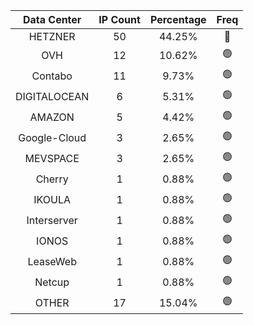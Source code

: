 | Data Center | IP Count | Percentage | Freq |
|:------------:|:--------:|:-----------:|:-----:|
| HETZNER | 50 | 44.25% | 🔴 |
| OVH | 12 | 10.62% | 🟢 |
| Contabo | 11 | 9.73% | 🟢 |
| DIGITALOCEAN | 6 | 5.31% | 🟢 |
| AMAZON | 5 | 4.42% | 🟢 |
| Google-Cloud | 3 | 2.65% | 🟢 |
| MEVSPACE | 3 | 2.65% | 🟢 |
| Cherry | 1 | 0.88% | 🟢 |
| IKOULA | 1 | 0.88% | 🟢 |
| Interserver | 1 | 0.88% | 🟢 |
| IONOS | 1 | 0.88% | 🟢 |
| LeaseWeb | 1 | 0.88% | 🟢 |
| Netcup | 1 | 0.88% | 🟢 |
| OTHER | 17 | 15.04% | 🟢 |